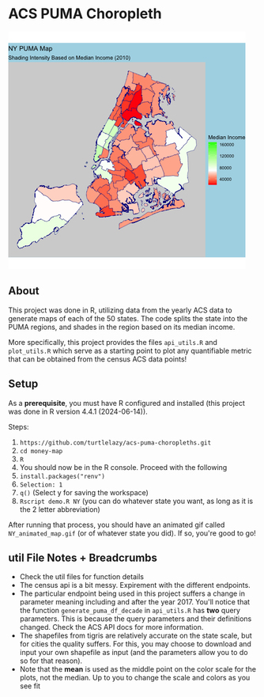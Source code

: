 # ACS PUMA Choropleth

![NY PUMA Income Map Animation](md_assets/NY_PUMA_Income_Map_Animation.gif)

## About
This project was done in R, utilizing data from the yearly ACS data to generate maps of each of the 50 states. The code splits the state into the PUMA regions, and shades in the region based on its median income. 

More specifically, this project provides the files `api_utils.R` and `plot_utils.R` which serve as a starting point to plot any quantifiable metric that can be obtained from the census ACS data points!

## Setup

As a **prerequisite**, you must have R configured and installed (this project was done in R version 4.4.1 (2024-06-14)).


Steps:

1. `https://github.com/turtlelazy/acs-puma-choropleths.git`
2. `cd money-map`
3. `R`
4. You should now be in the R console. Proceed with the following
5. `install.packages("renv")`
6. `Selection: 1`
7. `q()` (Select y for saving the workspace)
8. `Rscript demo.R NY` (you can do whatever state you want, as long as it is the 2 letter abbreviation)

After running that process, you should have an animated gif called `NY_animated_map.gif` (or of whatever state you did). If so, you're good to go!

## util File Notes + Breadcrumbs
* Check the util files for function details
* The census api is a bit messy. Expirement with the different endpoints.
* The particular endpoint being used in this project suffers a change in parameter meaning including and after the year 2017. You'll notice that the function `generate_puma_df_decade` in `api_utils.R` has **two** query parameters. This is because the query parameters and their definitions changed. Check the ACS API docs for more information.
* The shapefiles from tigris are relatively accurate on the state scale, but for cities the quality suffers. For this, you may choose to download and input your own shapefile as input (and the parameters allow you to do so for that reason).
* Note that the **mean** is used as the middle point on the color scale for the plots, not the median. Up to you to change the scale and colors as you see fit